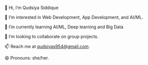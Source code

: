 👋 Hi, I’m Qudsiya Siddique

👀 I’m interested in Web Development, App Development, and AI/ML.

🌱 I’m currently learning AI/ML, Deep learning and Big Data

💞️ I’m looking to collaborate on group projects.

📫 Reach me at qudsiyas954@gmail.com.

😄 Pronouns: she/her.

<!---
Qudsiya954/Qudsiya954 is a ✨ special ✨ repository because its `README.md` (this file) appears on your GitHub profile.
You can click the Preview link to take a look at your changes.
--->
